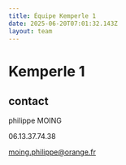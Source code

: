 ```yaml
---
title: Équipe Kemperle 1
date: 2025-06-20T07:01:32.143Z
layout: team
---
```


# Kemperle 1



## contact 

philippe MOING

06.13.37.74.38 

moing.philippe@orange.fr

